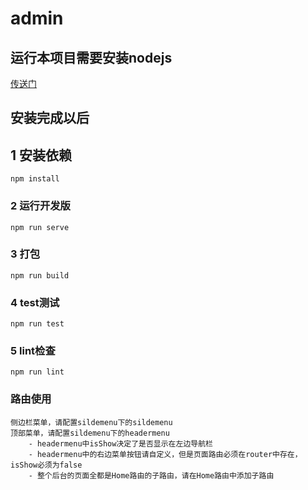 # admin

## 运行本项目需要安装nodejs

[传送门](http://nodejs.cn/download/)

## 安装完成以后

## 1 安装依赖
```
npm install
```

### 2 运行开发版
```
npm run serve
```

### 3 打包
```
npm run build
```

### 4 test测试
```
npm run test
```

### 5 lint检查
```
npm run lint
```
### 路由使用
```
侧边栏菜单，请配置sildemenu下的sildemenu
顶部菜单，请配置sildemenu下的headermenu
    - headermenu中isShow决定了是否显示在左边导航栏
    - headermenu中的右边菜单按钮请自定义，但是页面路由必须在router中存在，isShow必须为false
    - 整个后台的页面全都是Home路由的子路由，请在Home路由中添加子路由
```
